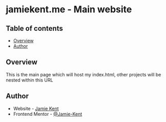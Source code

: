 # jamiekent.me - Main website

## Table of contents

- [Overview](#overview)
- [Author](#author)


## Overview

This is the main page which will host my index.html, other projects will be nested within this URL


## Author

- Website - [Jamie Kent](https://jamie-kent.github.io/)
- Frontend Mentor - [@Jamie-Kent](https://www.frontendmentor.io/profile/Jamie-Kent)
